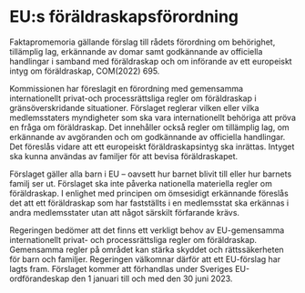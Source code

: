 # EU:s föräldraskapsförordning

Faktapromemoria gällande förslag till rådets förordning om behörighet, tillämplig lag, erkännande av domar samt godkännande av officiella handlingar i samband med föräldraskap och om införande av ett europeiskt intyg om föräldraskap, COM(2022\) 695\.

Kommissionen har föreslagit en förordning med gemensamma internationellt privat\-och processrättsliga regler om föräldraskap i gränsöverskridande situationer. Förslaget reglerar vilken eller vilka medlemsstaters myndigheter som ska vara internationellt behöriga att pröva en fråga om föräldraskap. Det innehåller också regler om tillämplig lag, om erkännande av avgöranden och om godkännande av officiella handlingar. Det föreslås vidare att ett europeiskt föräldraskapsintyg ska inrättas. Intyget ska kunna användas av familjer för att bevisa föräldraskapet.

Förslaget gäller alla barn i EU – oavsett hur barnet blivit till eller hur barnets familj ser ut. Förslaget ska inte påverka nationella materiella regler om föräldraskap. I enlighet med principen om ömsesidigt erkännande föreslås det att ett föräldraskap som har fastställts i en medlemsstat ska erkännas i andra medlemsstater utan att något särskilt förfarande krävs.

Regeringen bedömer att det finns ett verkligt behov av EU\-gemensamma internationellt privat\- och processrättsliga regler om föräldraskap. Gemensamma regler på området kan stärka skyddet och rättssäkerheten för barn och familjer. Regeringen välkomnar därför att ett EU\-förslag har lagts fram. Förslaget kommer att förhandlas under Sveriges EU\-ordförandeskap den 1 januari till och med den 30 juni 2023\.
